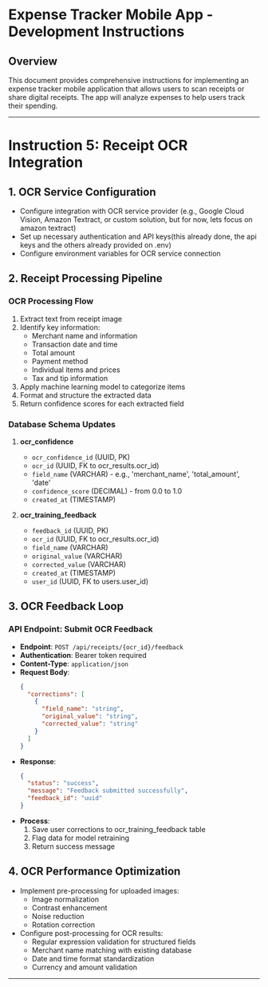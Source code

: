 # Expense Tracker Mobile App - Development Instructions
## Overview
This document provides comprehensive instructions for implementing an expense tracker mobile application that allows users to scan receipts or share digital receipts. The app will analyze expenses to help users track their spending.

---

# Instruction 5: Receipt OCR Integration

## 1. OCR Service Configuration
- Configure integration with OCR service provider (e.g., Google Cloud Vision, Amazon Textract, or custom solution, but for now, lets focus on amazon textract)
- Set up necessary authentication and API keys(this already done, the api keys and the others already provided on .env)
- Configure environment variables for OCR service connection

## 2. Receipt Processing Pipeline

### OCR Processing Flow
1. Extract text from receipt image
2. Identify key information:
   - Merchant name and information
   - Transaction date and time
   - Total amount
   - Payment method
   - Individual items and prices
   - Tax and tip information
3. Apply machine learning model to categorize items
4. Format and structure the extracted data
5. Return confidence scores for each extracted field

### Database Schema Updates
1. **ocr_confidence**
   - `ocr_confidence_id` (UUID, PK)
   - `ocr_id` (UUID, FK to ocr_results.ocr_id)
   - `field_name` (VARCHAR) - e.g., 'merchant_name', 'total_amount', 'date'
   - `confidence_score` (DECIMAL) - from 0.0 to 1.0
   - `created_at` (TIMESTAMP)

2. **ocr_training_feedback**
   - `feedback_id` (UUID, PK)
   - `ocr_id` (UUID, FK to ocr_results.ocr_id)
   - `field_name` (VARCHAR)
   - `original_value` (VARCHAR)
   - `corrected_value` (VARCHAR)
   - `created_at` (TIMESTAMP)
   - `user_id` (UUID, FK to users.user_id)

## 3. OCR Feedback Loop

### API Endpoint: Submit OCR Feedback
- **Endpoint**: `POST /api/receipts/{ocr_id}/feedback`
- **Authentication**: Bearer token required
- **Content-Type**: `application/json`
- **Request Body**:
  ```json
  {
    "corrections": [
      {
        "field_name": "string",
        "original_value": "string",
        "corrected_value": "string"
      }
    ]
  }
  ```
- **Response**:
  ```json
  {
    "status": "success",
    "message": "Feedback submitted successfully",
    "feedback_id": "uuid"
  }
  ```
- **Process**:
  1. Save user corrections to ocr_training_feedback table
  2. Flag data for model retraining
  3. Return success message

## 4. OCR Performance Optimization
- Implement pre-processing for uploaded images:
  - Image normalization
  - Contrast enhancement
  - Noise reduction
  - Rotation correction
- Configure post-processing for OCR results:
  - Regular expression validation for structured fields
  - Merchant name matching with existing database
  - Date and time format standardization
  - Currency and amount validation

---